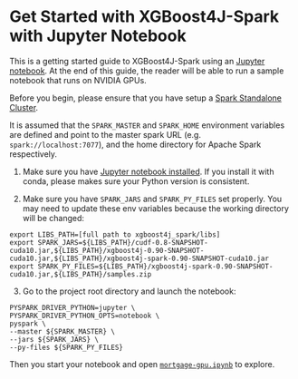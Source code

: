 Get Started with XGBoost4J-Spark with Jupyter Notebook
===================================================================
This is a getting started guide to XGBoost4J-Spark using an [Jupyter notebook](https://jupyter.org/). At the end of this guide, the reader will be able to run a sample notebook that runs on NVIDIA GPUs.

Before you begin, please ensure that you have setup a [Spark Standalone Cluster](/docs/python/standalone.md).

It is assumed that the `SPARK_MASTER` and `SPARK_HOME` environment variables are defined and point to the master spark URL (e.g. `spark://localhost:7077`), and the home directory for Apache Spark respectively.

1. Make sure you have [Jupyter notebook installed](https://jupyter.org/install.html). If you install it with conda, please makes sure your Python version is consistent.

2. Make sure you have `SPARK_JARS` and `SPARK_PY_FILES` set properly. You may need to update these env variables because the working directory will be changed:
  ```
  export LIBS_PATH=[full path to xgboost4j_spark/libs]
  export SPARK_JARS=${LIBS_PATH}/cudf-0.8-SNAPSHOT-cuda10.jar,${LIBS_PATH}/xgboost4j-0.90-SNAPSHOT-cuda10.jar,${LIBS_PATH}/xgboost4j-spark-0.90-SNAPSHOT-cuda10.jar
  export SPARK_PY_FILES=${LIBS_PATH}/xgboost4j-spark-0.90-SNAPSHOT-cuda10.jar,${LIBS_PATH}/samples.zip
  ```

3. Go to the project root directory and launch the notebook:
  ```
  PYSPARK_DRIVER_PYTHON=jupyter \
  PYSPARK_DRIVER_PYTHON_OPTS=notebook \
  pyspark \
  --master ${SPARK_MASTER} \
  --jars ${SPARK_JARS} \
  --py-files ${SPARK_PY_FILES}
  ```

Then you start your notebook and open [`mortgage-gpu.ipynb`](/notebook/python/mortgage-gpu.ipynb) to explore.

